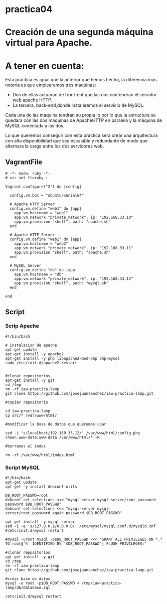 # practica04

# Creación de una segunda máquina virtual para Apache.

# A tener en cuenta:

Esta práctica es igual que la anterior que hemos hecho, la diferencia mas notoria es que emplearemos tres maquinas:

- Dos de ellas actuaran de front-ent que las dos contendran el servidor web apache HTTP.
- La tercera, back-end,donde instalaremos el servicio de MySQL.

Cada una de las maquina tendran su propia Ip por lo que la estructura se quedara con las dos maquinas de ApacheHTTP en paralelo y la máquina de MySQL conectada a las dos.

Lo que queremos conseguir con esta practica sera crear una arquitectura con alta disponibilidad que sea escalable y redundante de modo que alternara la carga entre los dos servidores web.

## VagrantFile

```
# -*- mode: ruby -*-
# vi: set ft=ruby :

Vagrant.configure("2") do |config|

  config.vm.box = "ubuntu/xenial64"

  # Apache HTTP Server
  config.vm.define "web1" do |app|
    app.vm.hostname = "web1"
    app.vm.network "private_network", ip: "192.168.33.10"
    app.vm.provision "shell", path: "apache.sh"
  end

  # Apache HTTP Server
  config.vm.define "web2" do |app|
    app.vm.hostname = "web2"
    app.vm.network "private_network", ip: "192.168.33.11"
    app.vm.provision "shell", path: "apache.sh"
  end

  # MySQL Server
  config.vm.define "db" do |app|
    app.vm.hostname = "db"
    app.vm.network "private_network", ip: "192.168.33.12"
    app.vm.provision "shell", path: "mysql.sh"
  end

end
```

## Script

### Scrip Apache
```
#!/bin/bash

# instalacion de apache
apt-get update
apt-get install -y apache2
apt-get install -y php libapache2-mod-php php-mysql
sudo /etc/init.d/apache2 restart


#clonar repositorios
apt-get install -y git
cd /tmp
rm -rf iaw-practica-lamp 
git clone https://github.com/josejuansanchez/iaw-practica-lamp.git

#copiar repositorio

cd iaw-practica-lamp
cp src/* /var/www/html/

#modificar la base de datos que queremos usar

sed -i 's/localhost/192.168.33.12/' /var/www/html/config.php
chown www-data:www-data /var/www/html/* -R

#borramos el index

rm -rf /var/www/html/index.html
```

### Script MySQL 

```
#!/bin/bash
apt-get update
apt-get -y install debconf-utils

DB_ROOT_PASSWD=root
debconf-set-selections <<< "mysql-server mysql-server/root_password password $DB_ROOT_PASSWD"
debconf-set-selections <<< "mysql-server mysql-server/root_password_again password $DB_ROOT_PASSWD"

apt-get install -y mysql-server
sed -i -e 's/127.0.0.1/0.0.0.0/' /etc/mysql/mysql.conf.d/mysqld.cnf
#/etc/init.d/mysql restart

#mysql -uroot mysql -p$DB_ROOT_PASSWD <<< "GRANT ALL PRIVILEGES ON *.* TO root@'%' IDENTIFIED BY '$DB_ROOT_PASSWD'; FLUSH PRIVILEGES;"

#clonar repositorios
apt-get install -y git
cd /tmp
rm -rf iaw-practica-lamp 
git clone https://github.com/josejuansanchez/iaw-practica-lamp.git

#crear base de datos
mysql -u root -p$DB_ROOT_PASSWD < /tmp/iaw-practica-lamp/db/database.sql

/etc/init.d/mysql restart
```

